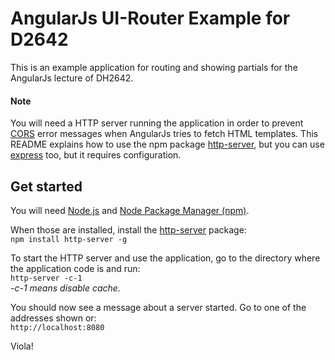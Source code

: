 # AngularJs UI-Router Example for D2642

This is an example application for routing and showing partials for the AngularJs lecture of DH2642.

#### Note
You will need a HTTP server running the application in order to prevent [CORS][e5225c35] error messages when AngularJs tries to fetch HTML templates. This README explains how to use the npm package [http-server][fd8d4fca], but you can use [express][33ac7ffd] too, but it requires configuration.

  [e5225c35]: https://en.wikipedia.org/wiki/Cross-origin_resource_sharing "CORS"
  [33ac7ffd]: https://www.npmjs.com/package/express "Express"

## Get started
You will need [Node.js][1c52267b] and [Node Package Manager (npm)][7e4ab2ea].

  [1c52267b]: https://www.nodejs.com/ "Node.js"
  [7e4ab2ea]: https://www.npmjs.com/ "Node Package Manager"

When those are installed, install the [http-server][fd8d4fca] package:  
`npm install http-server -g`

  [fd8d4fca]: https://github.com/indexzero/http-server "http-server"

To start the HTTP server and use the application, go to the directory where the application code is and run:  
`http-server -c-1`  
_-c-1 means disable cache._

You should now see a message about a server started. Go to one of the addresses shown or:  
`http://localhost:8080`

Viola!
